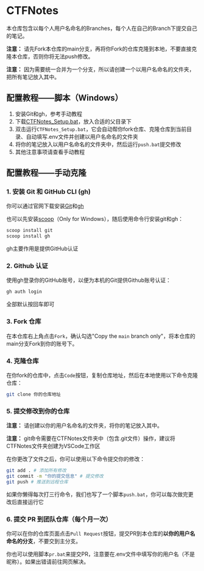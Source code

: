 # CTFNotes

本仓库包含以每个人用户名命名的Branches，每个人在自己的Branch下提交自己的笔记。

**注意：** 请先Fork本仓库的main分支，再将你Fork的仓库克隆到本地，不要直接克隆本仓库，否则你将无法push修改。

**注意：** 因为需要统一合并为一个分支，所以请创建一个以用户名命名的文件夹，把所有笔记放入其中。

## 配置教程——脚本（Windows）

1. 安装Git和gh，参考手动教程
2. 下载[CTFNotes_Setup.bat](./CTFNotes_Setup.bat)，放入合适的父目录下
3. 双击运行`CTFNotes_Setup.bat`，它会自动帮你fork仓库、克隆仓库到当前目录、自动填写.env文件并创建以用户名命名的文件夹
4. 将你的笔记放入以用户名命名的文件夹中，然后运行`push.bat`提交修改
5. 其他注意事项请查看手动教程

## 配置教程——手动克隆

### 1. 安装 Git 和 GitHub CLI (gh)

你可以通过官网下载安装[Git](https://git-scm.com/)和[gh](https://cli.github.com/)

也可以先安装[scoop](https://scoop.sh/)（Only for Windows），随后使用命令行安装git和gh：

```bash
scoop install git
scoop install gh
```

gh主要作用是提供GitHub认证

### 2. Github 认证

使用gh登录你的GitHub账号，以便为本机的Git提供Github账号认证：

```bash
gh auth login
```

全部默认按回车即可

### 3. Fork 仓库

在本仓库右上角点击`Fork`，确认勾选"Copy the `main` branch only"，将本仓库的main分支Fork到你的账号下。

### 4. 克隆仓库

在你fork的仓库中，点击`Code`按钮，复制仓库地址，然后在本地使用以下命令克隆仓库：

```bash
git clone 你的仓库地址
```

### 5. 提交修改到你的仓库

**注意：** 请创建以你的用户名命名的文件夹，将你的笔记放入其中。

**注意：** git命令需要在CTFNotes文件夹中（包含.git文件）操作，建议将CTFNotes文件夹创建为VSCode工作区

在你更改了文件之后，你可以使用以下命令提交你的修改：

```bash
git add . # 添加所有修改
git commit -m "你的提交信息" # 提交修改
git push # 推送到远程仓库
```

如果你懒得每次打三行命令，我们也写了一个脚本`push.bat`，你可以每次做完更改后直接运行它

### 6. 提交 PR 到团队仓库（每个月一次）

你可以在你的仓库页面点击`Pull Request`按钮，提交PR到本仓库的**以你的用户名命名的分支**，不要交到主分支。

你也可以使用脚本`pr.bat`来提交PR，注意要在.env文件中填写你的用户名（不是昵称）。如果出错请前往网页解决。
